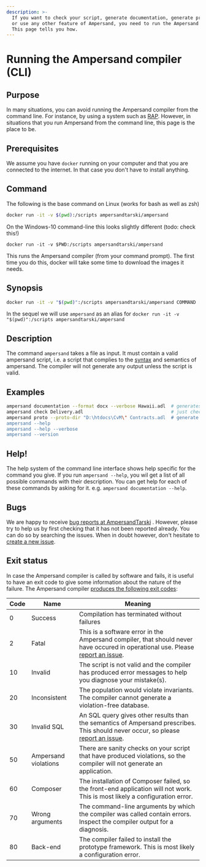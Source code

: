 ```yaml
---
description: >-
  If you want to check your script, generate documentation, generate prototypes
  or use any other feature of Ampersand, you need to run the Ampersand compiler.
  This page tells you how.
---
```


# Running the Ampersand compiler (CLI)

## Purpose

In many situations, you can avoid running the Ampersand compiler from the command line. For instance, by using a system such as [RAP](https://rap.cs.ou.nl). However, in situations that you run Ampersand from the command line, this page is the place to be.

## Prerequisites

We assume you have `docker` running on your computer and that you are connected to the internet. In that case you don't have to install anything.

## Command

The following is the base command on Linux (works for bash as well as zsh)

```bash
docker run -it -v $(pwd):/scripts ampersandtarski/ampersand
```

On the Windows-10 command-line this looks slightly different (todo: check this!)

```
docker run -it -v $PWD:/scripts ampersandtarski/ampersand
```

This runs the Ampersand compiler (from your command prompt). The first time you do this, docker will take some time to download the images it needs.

## Synopsis

```bash
docker run -it -v "$(pwd)":/scripts ampersandtarski/ampersand COMMAND [OPTIONS] FILE
```

In the sequel we will use `ampersand` as an alias for `docker run -it -v "$(pwd)":/scripts ampersandtarski/ampersand`

## Description

The command `ampersand` takes  a file as input. It must contain a valid ampersand script, i.e. a script that complies to the [syntax](./the-language-ampersand/syntactical-conventions/) and semantics of ampersand. The compiler will not generate any output unless the script is valid.


## Examples

```bash
ampersand documentation --format docx --verbose Hawaii.adl  # generates a specification document for Hawaii.adl
ampersand check Delivery.adl                                # just check Delivery.adl for errors
ampersand proto --proto-dir "D:\htdocs\CvM\" Contracts.adl  # generate a prototype from Contracts.adl and write the application to the specified directory.
ampersand --help
ampersand --help --verbose
ampersand --version
```

## Help!

The help system of the command line interface shows help specific for the command you give. If you run `ampersand --help`, you wil get a list of all possible commands with their description. You can get help for each of these commands by asking for it. e.g. `ampersand documentation --help`.

## Bugs

We are happy to receive [bug reports at AmpersandTarski](https://github.com/AmpersandTarski/ampersand/issues) . However, please try to help us by first checking that it has not been reported already. You can do so by searching the issues. When in doubt however, don't hesitate to [create a new issue](https://github.com/AmpersandTarski/ampersand/issues).

## Exit status

In case the Ampersand compiler is called by software and fails, it is useful to have an exit code to give some information about the nature of the failure. The Ampersand compiler [produces the following exit codes](https://github.com/AmpersandTarski/Ampersand/blob/main/src/Ampersand/Basics/Exit.hs):

| Code | Name                 | Meaning                                                                                                                                                                                 |
| ---- | --- | --- |
| 0    | Success              | Compilation has terminated without failures                                                                                                                                             |
| 2    | Fatal                | This is a software error in the Ampersand compiler, that should never have occured in operational use. Please [report an issue](https://github.com/AmpersandTarski/ampersand/issues).   |
| 10   | Invalid              | The script is not valid and the compiler has produced error messages to help you diagnose your mistake(s).                                                                              |
| 20   | Inconsistent         | The population would violate invariants. The compiler cannot generate a violation-free database.                                                                                        |
| 30   | Invalid SQL          | An SQL query gives other results than the semantics of Ampersand prescribes. This should never occur, so please [report an issue](https://github.com/AmpersandTarski/ampersand/issues). |
| 50   | Ampersand violations | There are sanity checks on your script that have produced violations, so the compiler will not generate an application.                                                                 |
| 60   | Composer             | The installation of Composer failed, so the front-end application will not work. This is most likely a configuration error.                                                             |
| 70   | Wrong arguments      | The command-line arguments by which the compiler was called contain errors. Inspect the compiler output for a diagnosis.                                                                |
| 80   | Back-end             | The compiler failed to install the prototype framework. This is most likely a configuration error.                                                                                      |
